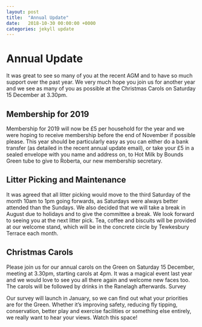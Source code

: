 ```yaml
---
layout: post
title:  "Annual Update"
date:   2018-10-30 00:00:00 +0000
categories: jekyll update
---
```

# Annual Update

It was great to see so many of you at the recent AGM and to have so much support over the past year. We very much hope you join us for another year and we see as many of you as possible at the Christmas Carols on Saturday 15 December at 3.30pm.  

## Membership for 2019

Membership for 2019 will now be £5 per household for the year and we were hoping to receive membership before the end of November if possible please. This year should be particularly easy as you can either do a bank transfer (as detailed in the recent annual update email), or take your £5 in a sealed envelope with you name and address on, to Hot Milk by Bounds Green tube to give to Roberta, our new membership secretary.

## Litter Picking and Maintenance 

It was agreed that all litter picking would move to the third Saturday of the month 10am to 1pm going forwards, as Saturdays were always better attended than the Sundays. We also decided that we will take a break in August due to holidays and to give the committee a break. We look forward to seeing you at the next litter pick. Tea, coffee and biscuits will be provided at our welcome stand, which will be in the concrete circle by Tewkesbury Terrace each month.

## Christmas Carols 

Please join us for our annual carols on the Green on Saturday 15 December, meeting at 3.30pm, starting carols at 4pm. It was a magical event last year and we would love to see you all there again and welcome new faces too. The carols will be followed by drinks in the Ranelagh afterwards. 
Survey

Our survey will launch in January, so we can find out what your priorities are for the Green. Whether it’s improving safety, reducing fly tipping, conservation, better play and exercise facilities or something else entirely, we really want to hear your views. Watch this space!
